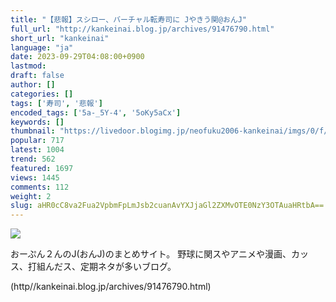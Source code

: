 ```yaml
---
title: "【悲報】スシロー、バーチャル転寿司に Jやきう関@おんJ"
full_url: "http://kankeinai.blog.jp/archives/91476790.html"
short_url: "kankeinai"
language: "ja"
date: 2023-09-29T04:08:00+0900
lastmod: 
draft: false
author: []
categories: []
tags: ['寿司', '悲報']
encoded_tags: ['5a-_5Y-4', '5oKy5aCx']
keywords: []
thumbnail: "https://livedoor.blogimg.jp/neofuku2006-kankeinai/imgs/0/f/0ff78a25-s.jpg"
popular: 717
latest: 1004
trend: 562
featured: 1697
views: 1445
comments: 112
weight: 2
slug: aHR0cC8va2Fua2VpbmFpLmJsb2cuanAvYXJjaGl2ZXMvOTE0NzY3OTAuaHRtbA==
---
```


![](https://livedoor.blogimg.jp/neofuku2006-kankeinai/imgs/0/f/0ff78a25-s.jpg)

おーぷん２んのJ(おんJ)のまとめサイト。 野球に関スやアニメや漫画、カッス、打組んだス、定期ネタが多いブログ。

(http//kankeinai.blog.jp/archives/91476790.html)
